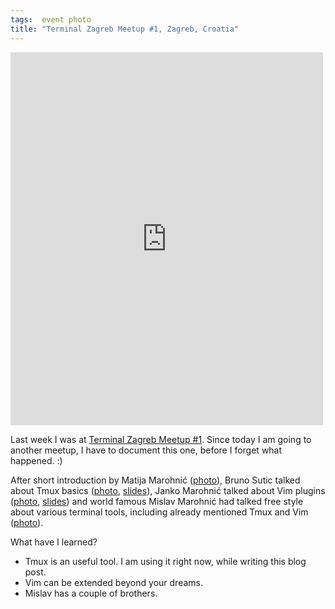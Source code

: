 ```yaml
---
tags:  event photo
title: "Terminal Zagreb Meetup #1, Zagreb, Croatia"
---
```

<iframe src="https://www.facebook.com/plugins/post.php?href=https%3A%2F%2Fwww.facebook.com%2Fmedia%2Fset%2F%3Fset%3Da.10153749316962290.1073741850.735252289%26type%3D3&width=500" width="500" height="597" style="border:none;overflow:hidden" scrolling="no" frameborder="0" allowTransparency="true"></iframe>

Last week I was at [Terminal Zagreb Meetup #1](http://www.meetup.com/terminal-zg/events/212502312). Since today I am going to another meetup, I have to document this one, before I forget what happened. :)

After short introduction by Matija Marohnić ([photo](https://commons.wikimedia.org/wiki/File:Terminal_Zagreb_Meetup_1_Matija_Marohni%C4%87.jpg)), Bruno Sutic talked about Tmux basics ([photo](https://commons.wikimedia.org/wiki/File:Terminal_Zagreb_Meetup_1_Bruno_Sutic.jpg), [slides](https://speakerdeck.com/brunosutic/tmux-osnove)), Janko Marohnić talked about Vim plugins ([photo](https://commons.wikimedia.org/wiki/File:Terminal_Zagreb_Meetup_1_Janko_Marohni%C4%87.jpg), [slides](https://speakerdeck.com/janko_m/hidden-features-of-your-vim-plugins)) and world famous Mislav Marohnić had talked free style about various terminal tools, including already mentioned Tmux and Vim ([photo](https://commons.wikimedia.org/wiki/File:Terminal_Zagreb_Meetup_1_Mislav_Marohni%C4%87.jpg)).

What have I learned?

- Tmux is an useful tool. I am using it right now, while writing this blog post.
- Vim can be extended beyond your dreams.
- Mislav has a couple of brothers.
